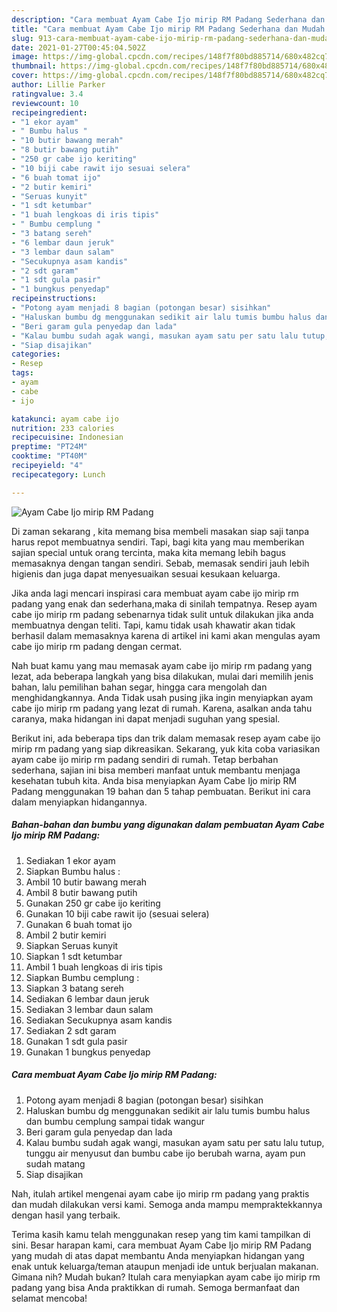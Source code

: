 ```yaml
---
description: "Cara membuat Ayam Cabe Ijo mirip RM Padang Sederhana dan Mudah Dibuat"
title: "Cara membuat Ayam Cabe Ijo mirip RM Padang Sederhana dan Mudah Dibuat"
slug: 913-cara-membuat-ayam-cabe-ijo-mirip-rm-padang-sederhana-dan-mudah-dibuat
date: 2021-01-27T00:45:04.502Z
image: https://img-global.cpcdn.com/recipes/148f7f80bd885714/680x482cq70/ayam-cabe-ijo-mirip-rm-padang-foto-resep-utama.jpg
thumbnail: https://img-global.cpcdn.com/recipes/148f7f80bd885714/680x482cq70/ayam-cabe-ijo-mirip-rm-padang-foto-resep-utama.jpg
cover: https://img-global.cpcdn.com/recipes/148f7f80bd885714/680x482cq70/ayam-cabe-ijo-mirip-rm-padang-foto-resep-utama.jpg
author: Lillie Parker
ratingvalue: 3.4
reviewcount: 10
recipeingredient:
- "1 ekor ayam"
- " Bumbu halus "
- "10 butir bawang merah"
- "8 butir bawang putih"
- "250 gr cabe ijo keriting"
- "10 biji cabe rawit ijo sesuai selera"
- "6 buah tomat ijo"
- "2 butir kemiri"
- "Seruas kunyit"
- "1 sdt ketumbar"
- "1 buah lengkoas di iris tipis"
- " Bumbu cemplung "
- "3 batang sereh"
- "6 lembar daun jeruk"
- "3 lembar daun salam"
- "Secukupnya asam kandis"
- "2 sdt garam"
- "1 sdt gula pasir"
- "1 bungkus penyedap"
recipeinstructions:
- "Potong ayam menjadi 8 bagian (potongan besar) sisihkan"
- "Haluskan bumbu dg menggunakan sedikit air lalu tumis bumbu halus dan bumbu cemplung sampai tidak wangur"
- "Beri garam gula penyedap dan lada"
- "Kalau bumbu sudah agak wangi, masukan ayam satu per satu lalu tutup, tunggu air menyusut dan bumbu cabe ijo berubah warna, ayam pun sudah matang"
- "Siap disajikan"
categories:
- Resep
tags:
- ayam
- cabe
- ijo

katakunci: ayam cabe ijo 
nutrition: 233 calories
recipecuisine: Indonesian
preptime: "PT24M"
cooktime: "PT40M"
recipeyield: "4"
recipecategory: Lunch

---
```



![Ayam Cabe Ijo mirip RM Padang](https://img-global.cpcdn.com/recipes/148f7f80bd885714/680x482cq70/ayam-cabe-ijo-mirip-rm-padang-foto-resep-utama.jpg)

Di zaman  sekarang , kita memang bisa membeli masakan siap saji tanpa harus repot membuatnya sendiri. Tapi, bagi kita yang mau memberikan sajian special untuk orang tercinta, maka kita memang lebih bagus memasaknya dengan tangan sendiri. Sebab, memasak sendiri jauh lebih higienis dan juga dapat menyesuaikan sesuai kesukaan keluarga.

Jika anda lagi mencari inspirasi cara membuat ayam cabe ijo mirip rm padang yang enak dan sederhana,maka di sinilah tempatnya. Resep ayam cabe ijo mirip rm padang  sebenarnya tidak sulit untuk dilakukan jika anda membuatnya dengan teliti. Tapi, kamu tidak usah khawatir akan tidak berhasil dalam memasaknya 
karena di artikel ini kami akan mengulas ayam cabe ijo mirip rm padang dengan cermat.  



Nah buat kamu yang mau memasak ayam cabe ijo mirip rm padang yang lezat, ada beberapa langkah yang bisa dilakukan, mulai dari memilih jenis bahan, lalu pemilihan bahan segar, hingga cara mengolah dan menghidangkannya. Anda Tidak usah pusing jika ingin menyiapkan ayam cabe ijo mirip rm padang yang lezat di rumah. Karena, asalkan anda  tahu caranya, maka hidangan ini dapat menjadi suguhan yang spesial.

Berikut ini, ada beberapa tips dan trik dalam memasak resep ayam cabe ijo mirip rm padang yang siap dikreasikan. Sekarang, yuk kita coba variasikan ayam cabe ijo mirip rm padang sendiri di rumah. Tetap berbahan sederhana, sajian ini bisa memberi manfaat untuk membantu menjaga kesehatan tubuh kita. Anda bisa menyiapkan Ayam Cabe Ijo mirip RM Padang menggunakan 19 bahan dan 5 tahap pembuatan. Berikut ini cara dalam menyiapkan hidangannya.

<!--inarticleads1-->

##### Bahan-bahan dan bumbu yang digunakan dalam pembuatan Ayam Cabe Ijo mirip RM Padang:

1. Sediakan 1 ekor ayam
1. Siapkan  Bumbu halus :
1. Ambil 10 butir bawang merah
1. Ambil 8 butir bawang putih
1. Gunakan 250 gr cabe ijo keriting
1. Gunakan 10 biji cabe rawit ijo (sesuai selera)
1. Gunakan 6 buah tomat ijo
1. Ambil 2 butir kemiri
1. Siapkan Seruas kunyit
1. Siapkan 1 sdt ketumbar
1. Ambil 1 buah lengkoas di iris tipis
1. Siapkan  Bumbu cemplung :
1. Siapkan 3 batang sereh
1. Sediakan 6 lembar daun jeruk
1. Sediakan 3 lembar daun salam
1. Sediakan Secukupnya asam kandis
1. Sediakan 2 sdt garam
1. Gunakan 1 sdt gula pasir
1. Gunakan 1 bungkus penyedap




<!--inarticleads2-->

##### Cara membuat Ayam Cabe Ijo mirip RM Padang:

1. Potong ayam menjadi 8 bagian (potongan besar) sisihkan
1. Haluskan bumbu dg menggunakan sedikit air lalu tumis bumbu halus dan bumbu cemplung sampai tidak wangur
1. Beri garam gula penyedap dan lada
1. Kalau bumbu sudah agak wangi, masukan ayam satu per satu lalu tutup, tunggu air menyusut dan bumbu cabe ijo berubah warna, ayam pun sudah matang
1. Siap disajikan




Nah, itulah artikel mengenai  ayam cabe ijo mirip rm padang  yang praktis dan mudah dilakukan versi kami. Semoga anda mampu mempraktekkannya dengan hasil yang terbaik. 

Terima kasih kamu telah menggunakan resep yang tim kami tampilkan di sini. Besar harapan kami, cara membuat  Ayam Cabe Ijo mirip RM Padang yang mudah di atas dapat membantu Anda menyiapkan hidangan yang enak untuk keluarga/teman ataupun menjadi ide untuk berjualan makanan. Gimana nih? Mudah bukan? Itulah cara menyiapkan ayam cabe ijo mirip rm padang yang bisa Anda praktikkan di rumah. Semoga bermanfaat dan selamat mencoba!

